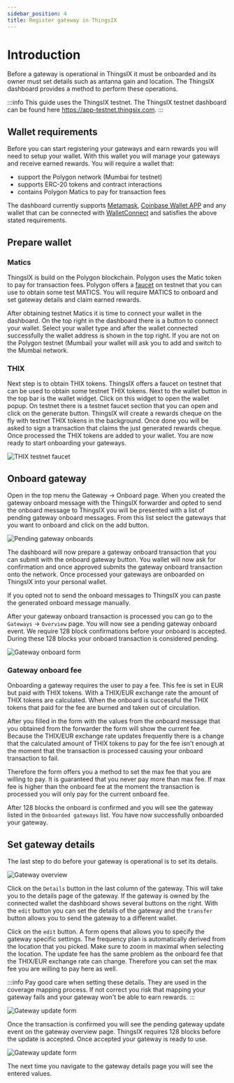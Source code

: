 ```yaml
---
sidebar_position: 4
title: Register gateway in ThingsIX
---
```

# Introduction
Before a gateway is operational in ThingsIX it must be onboarded and its owner
must set details such as antanna gain and location. The ThingsIX dashboard
provides a method to perform these operations.

:::info
This guide uses the ThingsIX testnet. The ThingsIX testnet dashboard can be
found here https://app-testnet.thingsix.com.
:::

## Wallet requirements
Before you can start registering your gateways and earn rewards you will need to
setup your wallet. With this wallet you will manage your gateways and receive
earned rewards. You will require a wallet that:
- support the Polygon network (Mumbai for testnet)
- supports ERC-20 tokens and contract interactions
- contains Polygon Matics to pay for transaction fees

The dashboard currently supports [Metamask](https://metamask.io),
[Coinbase Wallet APP](https://www.coinbase.com/wallet) and any wallet that can
be connected with [WalletConnect](https://walletconnect.com) and satisfies the
above stated requirements.

## Prepare wallet

### Matics
ThingsIX is build on the Polygon blockchain. Polygon uses the Matic token to pay
for transaction fees. Polygon offers a [faucet](https://faucet.polygon.technology)
on testnet that you can use to obtain some test MATICS. You will require MATICS
to onboard and set gateway details and claim earned rewards.

After obtaining testnet Matics it is time to connect your wallet in the
dashboard. On the top right in the dashboard there is a button to connect your
wallet. Select your wallet type and after the wallet connected successfully the
wallet address is shown in the top right. If you are not on the Polygon testnet
(Mumbai) your wallet will ask you to add and switch to the Mumbai network.

### THIX
Next step is to obtain THIX tokens. ThingsIX offers a faucet on testnet that can
be used to obtain some testnet THIX tokens. Next to the wallet button in the
top bar is the wallet widget. Click on this widget to open the wallet popup. On
testnet there is a testnet faucet section that you can open and click on the
generate button. ThingsIX will create a rewards cheque on the fly with testnet
THIX tokens in the background. Once done you will be asked to sign a transaction
that claims the just generated rewards cheque. Once processed the THIX tokens
are added to your wallet. You are now ready to start onboarding your gateways.

![THIX testnet faucet](/img/thix_faucet.png)

## Onboard gateway
Open in the top menu the Gateway -> Onboard page. When you created the gateway
onboard message with the ThingsIX forwarder and opted to send the onboard
message to ThingsIX you will be presented with a list of pending gateway onboard
messages. From this list select the gateways that you want to onboard and click
on the add button.

![Pending gateway onboards](/img/gateway_onboard_list.png)

The dashboard will now prepare a gateway onboard transaction
that you can submit with the onboard gateway button. You wallet will now ask
for confirmation and once approved submits the gateway onboard transaction onto
the network. Once processed your gateways are onboarded on ThingsIX into your
personal wallet.

If you opted not to send the onboard messages to ThingsIX you can paste the
generated onboard message manually.

After your gateway onboard transaction is processed you can go to the `Gateways`
-> `Overview` page. You will now see a pending gateway onboard event. We require
128 block confirmations before your onboard is accepted. During these 128 blocks
your onboard transaction is considered pending.

![Gateway onboard form](/img/gateway_pending_onboard.png)

### Gateway onboard fee
Onboarding a gateway requires the user to pay a fee. This fee is set in EUR
but paid with THIX tokens. With a THIX/EUR exchange rate the amount of THIX
tokens are calculated. When the onboard is successful the THIX tokens that paid
for the fee are burned and taken out of circulation.

After you filled in the form with the values from the onboard message that you
obtained from the forwarder the form will show the current fee. Because the
THIX/EUR exchange rate updates frequently there is a change that the calculated
amount of THIX tokens to pay for the fee isn't enough at the moment that the
transaction is processed causing your onboard transaction to fail.

Therefore the form offers
you a method to set the max fee that you are willing to pay. It is guaranteed
that you never pay more than max fee. If max fee is higher than the onboard fee
at the moment the transaction is processed you will only pay for the current
onboard fee.

After 128 blocks the onboard is confirmed and you will see the gateway listed in
the `Onboarded gateways` list. You have now successfully onboarded your gateway.

## Set gateway details
The last step to do before your gateway is operational is to set its details.

![Gateway overview](/img/gateway_overview.png)

Click on the `Details` button in the last column of the gateway. This will take
you to the details page of the gateway. If the gateway is owned by the connected
wallet the dashboard shows several buttons on the right. With the `edit` button
you can set the details of the gateway and the `transfer` button allows you to
send the gateway to a different wallet.

Click on the `edit` button. A form opens that allows you to specify the gateway
specific settings. The frequency plan is automatically derived from the location
that you picked. Make sure to zoom in maximal when selecting the location. The
update fee has the same problem as the onboard fee that the THIX/EUR exchange
rate can change. Therefore you can set the max fee you are willing to pay here
as well.

:::info
Pay good care when setting these details. They are used in the coverage mapping
process. If not correct you risk that mapping your gateway fails and your
gateway won't be able to earn rewards.
:::

![Gateway update form](/img/gateway_update_form.png)

Once the transaction is confirmed you will see the pending gateway update event
on the gateway overview page. ThingsIX requires 128 blocks before the update is
accepted. Once accepted your gateway is ready to use.

![Gateway update form](/img/gateway_pending_update.png)

The next time you navigate to the gateway details page you will see the entered
values.